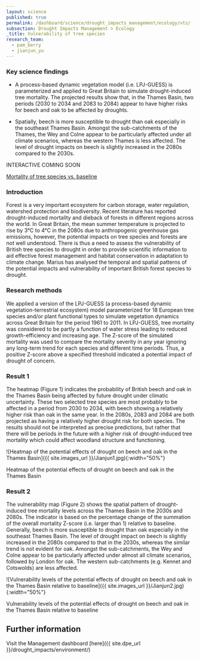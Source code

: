 ```yaml
---
layout: science
published: true
permalink: /dashboard/science/drought_impacts_management/ecology/vts/
subsection: Drought Impacts Management > Ecology
_title: Vulnerability of tree species
research_team:
  - pam_berry
  - jianjun_yu
---
```


### Key science findings

* A process-based dynamic vegetation model (i.e. LPJ-GUESS) is parameterized and applied to Great Britain to simulate drought-induced tree mortality. The projected results show that, in the Thames Basin, two periods (2030 to 2034 and 2083 to 2084) appear to have higher risks for beech and oak to be affected by droughts.

* Spatially, beech is more susceptible to drought than oak especially in the southeast Thames Basin. Amongst the sub-catchments of the Thames, the Wey and Colne appear to be particularly affected under all climate scenarios, whereas the western Thames is less affected. The level of drought impacts on beech is slightly increased in the 2080s compared to the 2030s.

<div id="coming-soon">
	<div class="ident">INTERACTIVE <span class="cs">COMING SOON</span></div>
	<div class="description">
		<p markdown="1"><a href="{{ site.assets_url }}/data/thames_mortality_vs_baseline/index.html">Mortality of tree species vs. baseline</a></p>
	</div>
</div>

<div id="chart"></div>
               
<!--libraries-->
<script src="{{ site.assets_url }}/data/thames_mortality_vs_baseline/lib/d3.v3.js"></script>
<script src="{{ site.assets_url }}/data/thames_mortality_vs_baseline/lib/topojson.v1.min.js"></script>
<script src="{{ site.assets_url }}/data/thames_mortality_vs_baseline/lib/queue.js"></script>
<!--link to main javascript file-->
<script src="{{ site.assets_url }}/js/main.js"></script>

### Introduction

Forest is a very important ecosystem for carbon storage, water regulation, watershed protection and biodiversity. Recent literature has reported drought-induced mortality and dieback of forests in different regions across the world. In Great Britain, the mean summer temperature is projected to rise by 3°C to 4°C in the 2080s due to anthropogenic greenhouse gas emissions, however, the potential impacts on tree species and forests are not well understood. There is thus a need to assess the vulnerability of British tree species to drought in order to provide scientific information to aid effective forest management and habitat conservation in adaptation to climate change. Marius has analysed the temporal and spatial patterns of the potential impacts and vulnerability of important British forest species to drought.

### Research methods

We applied a version of the LPJ-GUESS (a process-based dynamic vegetation-terrestrial ecosystem) model parameterized for 18 European tree species and/or plant functional types to simulate vegetation dynamics across Great Britain for the period 1961 to 2011. In LPJ-GUESS, tree mortality was considered to be partly a function of water stress leading to reduced growth-efficiency and increasing age.  The Z-score of the simulated mortality was used to compare the mortality severity in any year ignoring any long-term trend for each species and different time periods. Thus, a positive Z-score above a specified threshold indicated a potential impact of drought of concern.

### Result 1

The heatmap (Figure 1) indicates the probability of British beech and oak in the Thames Basin being affected by future drought under climatic uncertainty. These two selected tree species are most probably to be affected in a period from 2030 to 2034, with beech showing a relatively higher risk than oak in the same year. In the 2080s, 2083 and 2084 are both projected as having a relatively higher drought risk for both species. The results should not be interpreted as precise predictions, but rather that there will be periods in the future with a higher risk of drought-induced tree mortality which could affect woodland structure and functioning.

![Heatmap of the potential effects of drought on beech and oak in the Thames Basin]({{ site.images_url }}/Jianjun1.jpg){:width="50%"}

Heatmap of the potential effects of drought on beech and oak in the Thames Basin

### Result 2

The vulnerability map (Figure 2) shows the spatial pattern of drought-induced tree mortality levels across the Thames Basin in the 2030s and 2080s. The indicator is based on the percentage change of the summation of the overall mortality Z-score (i.e. larger than 1) relative to baseline. Generally, beech is more susceptible to drought than oak especially in the southeast Thames Basin. The level of drought impact on beech is slightly increased in the 2080s compared to that in the 2030s, whereas the similar trend is not evident for oak. Amongst the sub-catchments, the Wey and Colne appear to be particularly affected under almost all climate scenarios, followed by London for oak. The western sub-catchments (e.g. Kennet and Cotswolds) are less affected.

![Vulnerability levels of the potential effects of drought on beech and oak in the Thames Basin relative to baseline]({{ site.images_url }}/Jianjun2.jpg){:width="50%"}

Vulnerability levels of the potential effects of drought on beech and oak in the Thames Basin relative to baseline

## Further information
Visit the Management dashboard [here]({{ site.dpe_url }}/drought_impacts/environment/)
